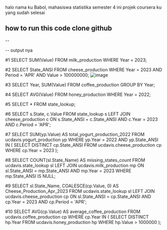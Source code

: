 halo nama ku Babol, mahasiswa statistika semester 4 
ini projek coursera ku yang sudah selesai

how to run this code
clone github
--
--

--
output nya 

#1
SELECT SUM(Value) FROM milk_production WHERE Year = 2023;

#2
SELECT State_ANSI FROM cheese_production WHERE Year = 2023 AND Period = 'APR' AND Value > 100000000;
![image](https://github.com/user-attachments/assets/3d8c30ed-1c31-42ae-921d-e17106e6f147)


#3
SELECT Year, SUM(Value) FROM coffee_production GROUP BY Year;

#4
SELECT AVG(Value) FROM honey_production WHERE Year = 2022;

#5
SELECT * FROM state_lookup;

#6
SELECT s.State, c.Value
FROM state_lookup s
LEFT JOIN cheese_production c ON s.State_ANSI = c.State_ANSI AND c.Year = 2023 AND c.Period = 'APR';

#7
SELECT SUM(yp.Value) AS total_yogurt_production_2022
FROM ucdavis.yogurt_production yp
WHERE yp.Year = 2022
AND yp.State_ANSI IN (
    SELECT DISTINCT cp.State_ANSI
    FROM ucdavis.cheese_production cp
    WHERE cp.Year = 2023
);

#8
SELECT COUNT(sl.State_Name) AS missing_states_count
FROM ucdavis.state_lookup sl
LEFT JOIN ucdavis.milk_production mp ON sl.State_ANSI = mp.State_ANSI AND mp.Year = 2023
WHERE mp.State_ANSI IS NULL;

#9
SELECT sl.State_Name, COALESCE(cp.Value, 0) AS Cheese_Production_Apr_2023
FROM ucdavis.state_lookup sl
LEFT JOIN ucdavis.cheese_production cp ON sl.State_ANSI = cp.State_ANSI AND cp.Year = 2023 AND cp.Period = 'APR';

#10
SELECT AVG(cp.Value) AS average_coffee_production
FROM ucdavis.coffee_production cp
WHERE cp.Year IN (
    SELECT DISTINCT hp.Year
    FROM ucdavis.honey_production hp
    WHERE hp.Value > 1000000
);
